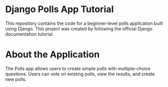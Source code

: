 # Django Polls App Tutorial

This repository contains the code for a beginner-level polls application built using Django. This project was created by following the official Django documentation tutorial.

# About the Application
The Polls app allows users to create simple polls with multiple-choice questions. Users can vote on existing polls, view the results, and create new polls.

